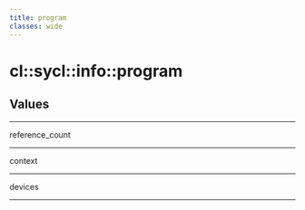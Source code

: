 ```yaml
---
title: program
classes: wide
---
```

# cl::sycl::info::program
## Values

---

reference_count

---

context

---

devices

---
